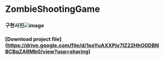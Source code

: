 # ZombieShootingGame

### 구현사진![image](https://github.com/Kmhyn2017/ZombieShootingGame/assets/92089428/a44ec62a-6e2f-44d0-9767-0bf8e6f46ae9)

### [Download project file]   (https://drive.google.com/file/d/1osYuAXXPjv7lZ22HhO0DBNBCBqZARMb0/view?usp=sharing)
